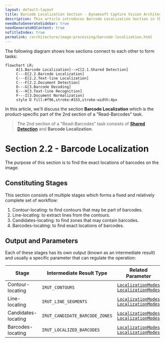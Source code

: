 ```yaml
---
layout: default-layout
title: Barcode Localization Section - Dynamsoft Capture Vision Architecture
description: This article introduces Barcode Localization Section in the Dynamsoft Capture Vision architecture.
needAutoGenerateSidebar: true
needGenerateH3Content: true
noTitleIndex: true
permalink: /architecture/image-processing/barcode-localization.html
---
```


The following diagram shows how sections connect to each other to form tasks:

```mermaid
flowchart LR;
     A[1.Barcode Localization]-->C[2.1.Shared Detection]
     C---D[2.2.Barcode Localization]
     C---E[2.2.Text-line Localization]
     C---F[2.2.Document Detection]
     D---G[3.Barcode Decoding]
     E---H[3.Text-line Recognition]
     F---I[3.Document Normalization]
     style D fill:#f96,stroke:#333,stroke-width:4px
```

In this article, we'll discuss the section **Barcode Localization** which is the product-specific part of the 2nd section of a "Read-Barcodes" task.

> The 2nd section of a "Read-Barcodes" task consists of [**Shared Detection**](shared-detection.md) and **Barcode Localization**.

# Section 2.2 - Barcode Localization

The purpose of this section is to find the exact locations of barcodes on the image.

## Constituting Stages

This section consists of multiple stages which forms a fixed and relatively complete set of workflow:

1. Contour-locating: to find contours that may be part of barcodes.
2. Line-locating: to extract lines from the contours.
3. Candidates-locating: to find zones that may contain barcodes.
4. Barcodes-locating: to find exact locations of barcodes.

## Output and Parameters

Each of these stages has its own output (known as an intermediate result) and usually a specific parameter that can regulate the operation:

| Stage               | Intermediate Result Type       | Related Parameter                                                                                                                                                                                                |
| ------------------- | ------------------------------ | ---------------------------------------------------------------------------------------------------------------------------------------------------------------------------------------------------------------- |
| Contour-locating    | `IRUT_CONTOURS`                | [`LocalizationModes`](../../parameters/reference/barcode-reader-task-settings/localization-modes.md) <br/>[`LocalizationModes`](../../parameters/reference/barcode-reader-task-settings/barcode-format-ids.md)   |
| Line-locating       | `IRUT_LINE_SEGMENTS`           | [`LocalizationModes`](../../parameters/reference/barcode-reader-task-settings/localization-modes.md) <br/>[`LocalizationModes`](../../parameters/reference/barcode-reader-task-settings/barcode-format-ids.md)   |
| Candidates-locating | `IRUT_CANDIDATE_BARCODE_ZONES` | [`LocalizationModes`](../../parameters/reference/barcode-reader-task-settings/localization-modes.md)  <br/>[`LocalizationModes`](../../parameters/reference/barcode-reader-task-settings/barcode-format-ids.md)  |
| Barcodes-locating   | `IRUT_LOCALIZED_BARCODES`      | [`LocalizationModes`](../../parameters/reference/barcode-reader-task-settings/localization-modes.md)   <br/>[`LocalizationModes`](../../parameters/reference/barcode-reader-task-settings/barcode-format-ids.md) |